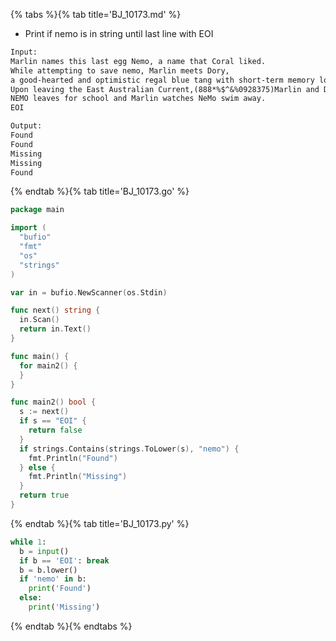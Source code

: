 {% tabs %}{% tab title='BJ_10173.md' %}

* Print if nemo is in string until last line with EOI

```txt
Input:
Marlin names this last egg Nemo, a name that Coral liked.
While attempting to save nemo, Marlin meets Dory,
a good-hearted and optimistic regal blue tang with short-term memory loss.
Upon leaving the East Australian Current,(888*%$^&%0928375)Marlin and Dory
NEMO leaves for school and Marlin watches NeMo swim away.
EOI

Output:
Found
Found
Missing
Missing
Found
```

{% endtab %}{% tab title='BJ_10173.go' %}

```go
package main

import (
  "bufio"
  "fmt"
  "os"
  "strings"
)

var in = bufio.NewScanner(os.Stdin)

func next() string {
  in.Scan()
  return in.Text()
}

func main() {
  for main2() {
  }
}

func main2() bool {
  s := next()
  if s == "EOI" {
    return false
  }
  if strings.Contains(strings.ToLower(s), "nemo") {
    fmt.Println("Found")
  } else {
    fmt.Println("Missing")
  }
  return true
}
```

{% endtab %}{% tab title='BJ_10173.py' %}

```py
while 1:
  b = input()
  if b == 'EOI': break
  b = b.lower()
  if 'nemo' in b:
    print('Found')
  else:
    print('Missing')
```

{% endtab %}{% endtabs %}
